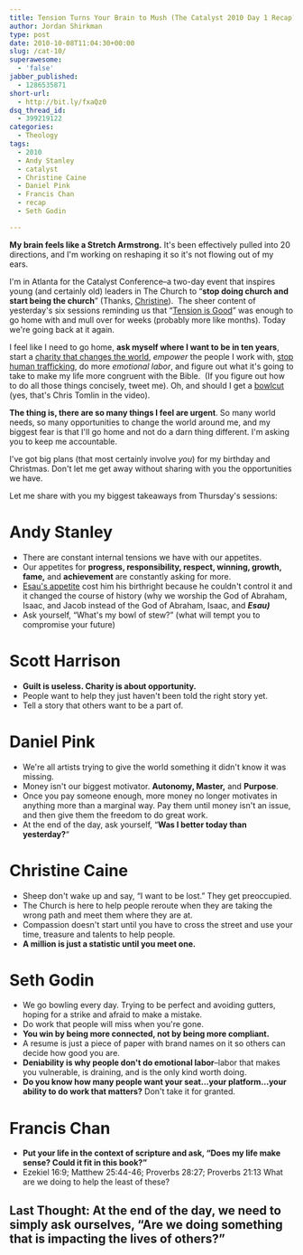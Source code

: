 ```yaml
---
title: Tension Turns Your Brain to Mush (The Catalyst 2010 Day 1 Recap)
author: Jordan Shirkman
type: post
date: 2010-10-08T11:04:30+00:00
slug: /cat-10/
superawesome:
  - 'false'
jabber_published:
  - 1286535871
short-url:
  - http://bit.ly/fxaQz0
dsq_thread_id:
  - 399219122
categories:
  - Theology
tags:
  - 2010
  - Andy Stanley
  - catalyst
  - Christine Caine
  - Daniel Pink
  - Francis Chan
  - recap
  - Seth Godin

---
```

**My brain feels like a Stretch Armstrong.** It's been effectively pulled into 20 directions, and I'm working on reshaping it so it's not flowing out of my ears.

I'm in Atlanta for the Catalyst Conference&#8211;a two-day event that inspires young (and certainly old) leaders in The Church to &#8220;**stop doing church and start being the church**&#8221; (Thanks, [Christine](http://twitter.com/ChristineCaine)).  The sheer content of yesterday's six sessions reminding us that &#8220;[Tension is Good](http://www.catalystconference.com/index.php)&#8221; was enough to go home with and mull over for weeks (probably more like months). Today we're going back at it again.<!--more-->

I feel like I need to go home, **ask myself where I want to be in ten years**, start a [charity that changes the world](http://www.charitywater.org/), _empower_ the people I work with, [stop human trafficking](http://a21campaign.org), do more _emotional labor_, and figure out what it's going to take to make my life more congruent with the Bible.  (If you figure out how to do all those things concisely, tweet me). Oh, and should I get a [bowlcut](http://www.youtube.com/watch?v=j4ULQtQf2e4&fs=1&hl=en_US&hd=1) (yes, that's Chris Tomlin in the video).

**The thing is, there are so many things I feel are urgent**. So many world needs, so many opportunities to change the world around me, and my biggest fear is that I'll go home and not do a darn thing different. I'm asking you to keep me accountable.

I've got big plans (that most certainly involve _you_) for my birthday and Christmas. Don't let me get away without sharing with you the opportunities we have.

Let me share with you my biggest takeaways from Thursday's sessions:

# Andy Stanley

  * There are constant internal tensions we have with our appetites.
  * Our appetites for **progress, responsibility, respect, winning, growth, fame,** and **achievement** are constantly asking for more.
  * [Esau's appetite](http://www.biblegateway.com/passage/?search=Genesis%2025:29-34&version=NIV) cost him his birthright because he couldn't control it and it changed the course of history (why we worship the God of Abraham, Isaac, and Jacob instead of the God of Abraham, Isaac, and _**Esau)**_
  * Ask yourself, &#8220;What's my bowl of stew?&#8221; (what will tempt you to compromise your future)

# Scott Harrison

  * **Guilt is useless. Charity is about opportunity.** 
  * People want to help they just haven't been told the right story yet.
  * Tell a story that others want to be a part of.

# Daniel Pink

  * We're all artists trying to give the world something it didn't know it was missing.
  * Money isn't our biggest motivator. **Autonomy, Master,** and **Purpose**.
  * Once you pay someone enough, more money no longer motivates in anything more than a marginal way. Pay them until money isn't an issue, and then give them the freedom to do great work.
  * At the end of the day, ask yourself, &#8220;**Was I better today than yesterday?**&#8220;

# Christine Caine

  * Sheep don't wake up and say, &#8220;I want to be lost.&#8221; They get preoccupied.
  * The Church is here to help people reroute when they are taking the wrong path and meet them where they are at.
  * Compassion doesn't start until you have to cross the street and use your time, treasure and talents to help people.
  * **A million is just a statistic until you meet one.**

# Seth Godin

  * We go bowling every day. Trying to be perfect and avoiding gutters, hoping for a strike and afraid to make a mistake.
  * Do work that people will miss when you're gone.
  * **You win by being more connected, not by being more compliant.** 
  * A resume is just a piece of paper with brand names on it so others can decide how good you are.
  * **Deniability is why people don't do emotional labor**&#8211;labor that makes you vulnerable, is draining, and is the only kind worth doing.
  * **Do you know how many people want your seat&#8230;your platform&#8230;your ability to do work that matters?** Don't take it for granted.

# Francis Chan

  * **Put your life in the context of scripture and ask, &#8220;Does my life make sense? Could it fit in this book?&#8221;**
  * Ezekiel 16:9; Matthew 25:44-46; Proverbs 28:27; Proverbs 21:13 What are we doing to help the least of these?

## Last Thought: At the end of the day, we need to simply ask ourselves, &#8220;Are we doing something that is impacting the lives of others?&#8221;
